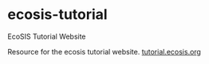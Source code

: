 # ecosis-tutorial
EcoSIS Tutorial Website

Resource for the ecosis tutorial website.  [tutorial.ecosis.org](http://tutorial.ecosis.org)
